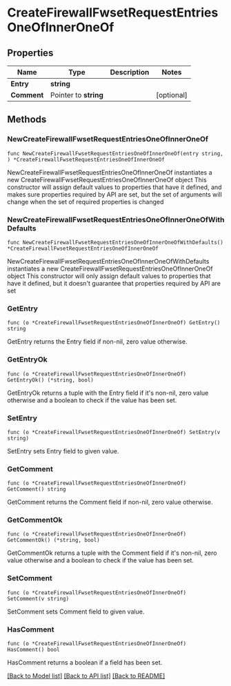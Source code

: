 # CreateFirewallFwsetRequestEntriesOneOfInnerOneOf

## Properties

Name | Type | Description | Notes
------------ | ------------- | ------------- | -------------
**Entry** | **string** |  | 
**Comment** | Pointer to **string** |  | [optional] 

## Methods

### NewCreateFirewallFwsetRequestEntriesOneOfInnerOneOf

`func NewCreateFirewallFwsetRequestEntriesOneOfInnerOneOf(entry string, ) *CreateFirewallFwsetRequestEntriesOneOfInnerOneOf`

NewCreateFirewallFwsetRequestEntriesOneOfInnerOneOf instantiates a new CreateFirewallFwsetRequestEntriesOneOfInnerOneOf object
This constructor will assign default values to properties that have it defined,
and makes sure properties required by API are set, but the set of arguments
will change when the set of required properties is changed

### NewCreateFirewallFwsetRequestEntriesOneOfInnerOneOfWithDefaults

`func NewCreateFirewallFwsetRequestEntriesOneOfInnerOneOfWithDefaults() *CreateFirewallFwsetRequestEntriesOneOfInnerOneOf`

NewCreateFirewallFwsetRequestEntriesOneOfInnerOneOfWithDefaults instantiates a new CreateFirewallFwsetRequestEntriesOneOfInnerOneOf object
This constructor will only assign default values to properties that have it defined,
but it doesn't guarantee that properties required by API are set

### GetEntry

`func (o *CreateFirewallFwsetRequestEntriesOneOfInnerOneOf) GetEntry() string`

GetEntry returns the Entry field if non-nil, zero value otherwise.

### GetEntryOk

`func (o *CreateFirewallFwsetRequestEntriesOneOfInnerOneOf) GetEntryOk() (*string, bool)`

GetEntryOk returns a tuple with the Entry field if it's non-nil, zero value otherwise
and a boolean to check if the value has been set.

### SetEntry

`func (o *CreateFirewallFwsetRequestEntriesOneOfInnerOneOf) SetEntry(v string)`

SetEntry sets Entry field to given value.


### GetComment

`func (o *CreateFirewallFwsetRequestEntriesOneOfInnerOneOf) GetComment() string`

GetComment returns the Comment field if non-nil, zero value otherwise.

### GetCommentOk

`func (o *CreateFirewallFwsetRequestEntriesOneOfInnerOneOf) GetCommentOk() (*string, bool)`

GetCommentOk returns a tuple with the Comment field if it's non-nil, zero value otherwise
and a boolean to check if the value has been set.

### SetComment

`func (o *CreateFirewallFwsetRequestEntriesOneOfInnerOneOf) SetComment(v string)`

SetComment sets Comment field to given value.

### HasComment

`func (o *CreateFirewallFwsetRequestEntriesOneOfInnerOneOf) HasComment() bool`

HasComment returns a boolean if a field has been set.


[[Back to Model list]](../README.md#documentation-for-models) [[Back to API list]](../README.md#documentation-for-api-endpoints) [[Back to README]](../README.md)


